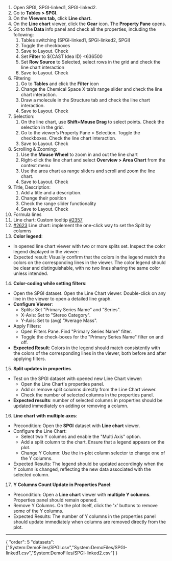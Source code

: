 1. Open SPGI, SPGI-linked1, SPGI-linked2.
2. Go to **Tables > SPGI.**
3. On the **Viewers tab,** click **Line chart.**
4. On the **Line chart** viewer, click the **Gear** icon. The **Property Pane** opens.
5. Go to the **Data** info panel and check all the properties, including the following:
    1. Tables switching (SPGI-linked1, SPGI-linked2, SPGI)
    2. Toggle the checkboxes
    3. Save to Layout. Check
    4. Set **Filter** to ${CAST Idea ID} <636500
    5. Set **Row Source** to Selected, select rows in the grid and check the line chart interaction
    6. Save to Layout. Check
6. Filtering
    1. Go to **Tables** and click the **Filter** icon
    2. Change the Chemical Space X tab’s range slider and check the line chart interaction.
    3. Draw a molecule in the Structure tab and check the line chart interaction.
    4. Save to Layout. Check
7. Selection:
    1. On the line chart, use **Shift+Mouse Drag** to select points. Check the selection in the grid.
    2. Go to the viewer’s Property Pane > Selection. Toggle the checkboxes. Check the line chart interaction.
    3. Save to Layout. Check
8. Scrolling & Zooming:
    1. Use the **Mouse Wheel** to zoom in and out the line chart
    2. Right-click the line chart and select **Overview > Area Chart** from the context menu
    3. Use the area chart as range sliders and scroll and zoom the line chart.
    4. Save to Layout. Check
9. Title, Description:
    1. Add a title and a description.
    2. Change their position
    3. Check the range slider functionality
    4. Save to Layout. Check
10. Formula lines
11. Line chart: Custom tooltip [#2357](https://github.com/datagrok-ai/public/issues/2357)
12. [#2623](https://github.com/datagrok-ai/public/issues/2623) Line chart: implement the one-click way to set the Split by columns
13. **Color legend**:
  * In opened line chart viewer with two or more splits set. Inspect the color legend displayed in the viewer:
  * Expected result: Visually confirm that the colors in the legend match the colors on the corresponding lines in the viewer. The color legend should be clear and distinguishable, with no two lines sharing the same color unless intended.
14. **Color-coding while setting filters**:
  * Open the SPGI dataset. Open the Line Chart viewer. Double-click on any line in the viewer to open a detailed line graph.
  * **Configure Viewer**:
    * Splits: Set "Primary Series Name" and "Series".
    * X-Axis: Set to "Stereo Category".
    * Y-Axis: Set to (avg) "Average Mass".
  * Apply Filters:
    * Open Filters Pane. Find "Primary Series Name" filter. 
    * Toggle the check-boxes for the "Primary Series Name" filter on and off.
  * **Expected Result**: Colors in the legend should match consistently with the colors of the corresponding lines in the viewer, both before and after applying filters.
15. **Split updates in properties**. 
  * Test on the SPGI dataset with opened new Line Chart viewer: 
    * Open the Line Chart's properties panel.
    * Add or remove split columns directly from the Line Chart viewer.
    * Check the number of selected columns in the properties panel.
  * **Expected results**: number of selected columns in properties should be updated immediately on adding or removing a column.
16. **Line chart with multiple axes**:
* Precondition: Open the **SPGI** dataset with **Line chart** viewer.
* Configure the Line Chart:
  * Select two Y columns and enable the "Multi Axis" option.
  * Add a split column to the chart. Ensure that a legend appears on the plot.
  * Change Y Column: Use the in-plot column selector to change one of the Y columns.
* Expected Results: The legend should be updated accordingly when the Y column is changed, reflecting the new data associated with the selected column.
17. **Y Columns Count Update in Properties Panel**:
* Precondition: Open a **Line chart** viewer with **multiple Y columns**. Properties panel should remain opened. 
* Remove Y Columns. On the plot itself, click the 'x' buttons to remove some of the Y columns.
* Expected Results: The number of Y columns in the properties panel should update immediately when columns are removed directly from the plot.


---  
{
  "order": 5
  "datasets": ["System:DemoFiles/SPGI.csv","System:DemoFiles/SPGI-linked1.csv","System:DemoFiles/SPGI-linked2.csv"]
}